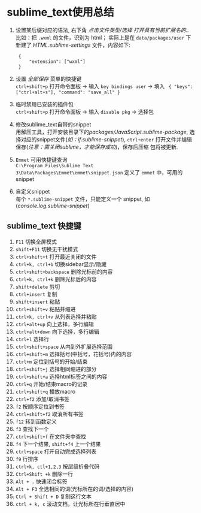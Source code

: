 sublime_text使用总结
======

1. 设置某后缀对应的语法, 右下角 *点击文件类型/选择 打开具有当前扩展名的..*  
  比如：把 `.wxml` 的文件，识别为 html； 实际上是在 `data/packages/user` 下新建了 *HTML.sublime-settings* 文件，内容如下:

        {
            "extension": ["wxml"]
        }

2. 设置 *全部保存* 菜单的快捷键   
`ctrl+shift+p` 打开命令面板 -> 输入 `key bindings user` -> 填入 ` { "keys": ["ctrl+alt+s"], "command": "save_all" }`

3. 临时禁用已安装的插件包  
`ctrl+shift+p` 打开命令面板 -> 输入 `disable pkg` -> 选择包

4. 修改sublime_text自带的snippet  
用解压工具，打开安装目录下的*packages/JavaScript.sublime-package*, 选择对应的snippet文件(*如：if.sublime-snippet*), `ctrl+enter` 打开文件并编辑保存(*注意：需关闭sublime，才能保存成功*)，保存后压缩
包将被更新.

5. `Emmet` 可用快捷键查询  
`C:\Program Files\Sublime Text 3\Data\Packages\Emmet\emmet\snippet.json` 定义了 `emmet` 中，可用的snippet

6. 自定义snippet  
每个 `*.sublime-snippet` 文件，只能定义一个 snippet, 如 (*console.log.sublime-snippet*)


sublime_text 快捷键
-------------
1. `F11` 切换全屏模式
2. `shift+F11` 切换无干扰模式
3. `ctrl+shift+t` 打开最近关闭的文件
4. `ctrl+k, ctrl+b` 切换sidebar显示/隐藏
5. `ctrl+shift+backspace` 删除光标前的内容
6. `ctrl+k, ctrl+k` 删除光标后的内容
7. `shift+delete` 剪切
8. `ctrl+insert` 复制
9. `shift+insert` 粘贴
10. `ctrl+shift+v` 粘贴并缩进
11. `ctrl+k, ctrl+v` 从列表选择并粘贴
12. `ctrl+alt+up` 向上选择，多行编辑
13. `ctrl+alt+down` 向下选择，多行编辑
14. `ctrl+l` 选择行
15. `ctrl+shift+space` 从内到外扩展选择范围
16. `ctrl+shift+m` 选择括号(中括号，花括号)内的内容
17. `ctrl+m` 定位到括号的开始/结束
18. `ctrl+shift+j` 选择相同缩进的部分
19. `ctrl+shift+a` 选择html标签之间的内容
20. `ctrl+q` 开始/结束macro的记录
21. `ctrl+shift+q` 播放macro
22. `ctrl+f2` 添加/取消书签
23. `f2` 按顺序定位到书签 
24. `ctrl+shift+f2` 取消所有书签
25. `f12` 转到函数定义
26. `f3` 查找下一个
27. `ctrl+shift+f` 在文件夹中查找
28. `f4` 下一个结果, `shift+f4` 上一个结果
29. `ctrl+space` 打开自动完成选择列表
30. `f9` 行排序
31. `ctrl+k, ctl+1,2,3` 按层级折叠代码
32. `Ctrl+Shift +k` 删除一行
33. `Alt + .` 快速闭合标签
34. `Alt + F3` 全选相同的词(光标所在的词/选择的内容)
35. `Ctrl + Shift + D` 复制这行文本
36. `ctrl + k, c` 滚动文档，让光标所在行垂直居中


